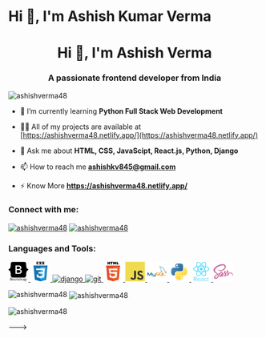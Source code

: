  #         Hi 👏, I'm Ashish Kumar Verma


<h1 align="center">Hi 👋, I'm Ashish Verma</h1>
<h3 align="center">A passionate frontend developer from India</h3>

<p align="left"> <img src="https://komarev.com/ghpvc/?username=ashishverma48&label=Profile%20views&color=0e75b6&style=flat" alt="ashishverma48" /> </p>

- 🌱 I’m currently learning **Python Full Stack Web Development**

- 👨‍💻 All of my projects are available at [https://ashishverma48.netlify.app/](https://ashishverma48.netlify.app/)

- 💬 Ask me about **HTML, CSS, JavaScipt, React.js, Python, Django**

- 📫 How to reach me **ashishkv845@gmail.com**

- ⚡ Know More **https://ashishverma48.netlify.app/**

<h3 align="left">Connect with me:</h3>
<p align="left">
<a href="https://twitter.com/ashishverma48" target="blank"><img align="center" src="https://raw.githubusercontent.com/rahuldkjain/github-profile-readme-generator/master/src/images/icons/Social/twitter.svg" alt="ashishverma48" height="30" width="40" /></a>
<a href="https://linkedin.com/in/ashishverma48" target="blank"><img align="center" src="https://raw.githubusercontent.com/rahuldkjain/github-profile-readme-generator/master/src/images/icons/Social/linked-in-alt.svg" alt="ashishverma48" height="30" width="40" /></a>
</p>

<h3 align="left">Languages and Tools:</h3>
<p align="left"> <a href="https://getbootstrap.com" target="_blank" rel="noreferrer"> <img src="https://raw.githubusercontent.com/devicons/devicon/master/icons/bootstrap/bootstrap-plain-wordmark.svg" alt="bootstrap" width="40" height="40"/> </a> <a href="https://www.w3schools.com/css/" target="_blank" rel="noreferrer"> <img src="https://raw.githubusercontent.com/devicons/devicon/master/icons/css3/css3-original-wordmark.svg" alt="css3" width="40" height="40"/> </a> <a href="https://www.djangoproject.com/" target="_blank" rel="noreferrer"> <img src="https://cdn.worldvectorlogo.com/logos/django.svg" alt="django" width="40" height="40"/> </a> <a href="https://git-scm.com/" target="_blank" rel="noreferrer"> <img src="https://www.vectorlogo.zone/logos/git-scm/git-scm-icon.svg" alt="git" width="40" height="40"/> </a> <a href="https://www.w3.org/html/" target="_blank" rel="noreferrer"> <img src="https://raw.githubusercontent.com/devicons/devicon/master/icons/html5/html5-original-wordmark.svg" alt="html5" width="40" height="40"/> </a> <a href="https://developer.mozilla.org/en-US/docs/Web/JavaScript" target="_blank" rel="noreferrer"> <img src="https://raw.githubusercontent.com/devicons/devicon/master/icons/javascript/javascript-original.svg" alt="javascript" width="40" height="40"/> </a> <a href="https://www.mysql.com/" target="_blank" rel="noreferrer"> <img src="https://raw.githubusercontent.com/devicons/devicon/master/icons/mysql/mysql-original-wordmark.svg" alt="mysql" width="40" height="40"/> </a> <a href="https://www.python.org" target="_blank" rel="noreferrer"> <img src="https://raw.githubusercontent.com/devicons/devicon/master/icons/python/python-original.svg" alt="python" width="40" height="40"/> </a> <a href="https://reactjs.org/" target="_blank" rel="noreferrer"> <img src="https://raw.githubusercontent.com/devicons/devicon/master/icons/react/react-original-wordmark.svg" alt="react" width="40" height="40"/> </a> <a href="https://sass-lang.com" target="_blank" rel="noreferrer"> <img src="https://raw.githubusercontent.com/devicons/devicon/master/icons/sass/sass-original.svg" alt="sass" width="40" height="40"/> </a> </p>

<p><img align="left" src="https://github-readme-stats.vercel.app/api/top-langs?username=ashishverma48&show_icons=true&locale=en&layout=compact" alt="ashishverma48" /></p>

<p>&nbsp;<img align="center" src="https://github-readme-stats.vercel.app/api?username=ashishverma48&show_icons=true&locale=en" alt="ashishverma48" /></p>

<p><img align="center" src="https://github-readme-streak-stats.herokuapp.com/?user=ashishverma48&" alt="ashishverma48" /></p>

--->

